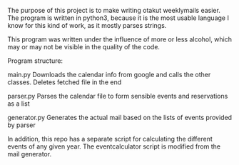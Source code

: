 The purpose of this project is to make writing otakut weeklymails easier.
The program is written in python3, because it is the most usable language I know for this kind of work, as it mostly parses strings.

This program was written under the influence of more or less alcohol, which may or may not be visible in the quality of the code.


Program structure:

main.py
    Downloads the calendar info from google and calls the other classes. Deletes fetched file in the end

parser.py
    Parses the calendar file to form sensible events and reservations as a list

generator.py
    Generates the actual mail based on the lists of events provided by parser



In addition, this repo has a separate script for calculating the different events of any given year. The eventcalculator script is modified from the mail generator.
